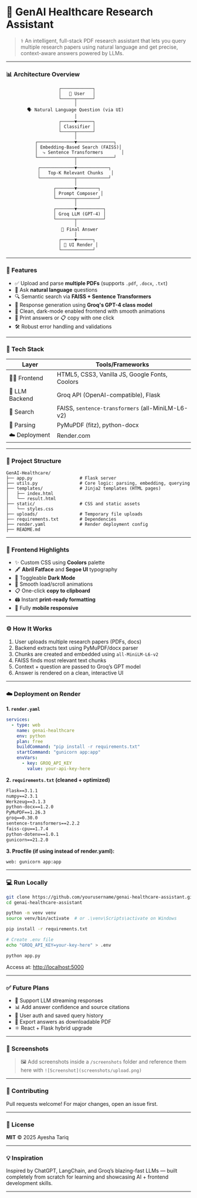 # 🧠 GenAI Healthcare Research Assistant

> ⚕️ An intelligent, full-stack PDF research assistant that lets you query multiple research papers using natural language and get precise, context-aware answers powered by LLMs.

---

### 📊 Architecture Overview

```
                    ┌────────────┐
                    │   👤 User   │
                    └─────┬──────┘
                          │
        🗣️ Natural Language Question (via UI)
                          │
                    ┌─────▼──────┐
                    │ Classifier │
                    └─────┬──────┘
                          │
           ┌──────────────▼──────────────┐
           │ Embedding-Based Search (FAISS)│
           │  ⤷ Sentence Transformers       │
           └──────────────┬──────────────┘
                          │
            ┌─────────────▼────────────┐
            │   Top-K Relevant Chunks   │
            └─────────────┬────────────┘
                          │
                  ┌───────▼────────┐
                  │ Prompt Composer │
                  └───────┬────────┘
                          │
                  ┌───────▼──────────┐
                  │ Groq LLM (GPT-4) │
                  └───────┬──────────┘
                          │
                     🧾 Final Answer
                          │
                    ┌─────▼──────┐
                    │ 📄 UI Render │
                    └────────────┘
```

---

### 🚀 Features

* ✅ Upload and parse **multiple PDFs** (supports `.pdf`, `.docx`, `.txt`)
* 🧠 Ask **natural language** questions
* 🔍 Semantic search via **FAISS + Sentence Transformers**
* 🤖 Response generation using **Groq's GPT-4 class model**
* 🌙 Clean, dark-mode enabled frontend with smooth animations
* 🧾 Print answers or 📋 copy with one click
* 🛠️ Robust error handling and validations

---

### 🧰 Tech Stack

| Layer          | Tools/Frameworks                                  |
| -------------- | ------------------------------------------------- |
| 👩‍🎨 Frontend | HTML5, CSS3, Vanilla JS, Google Fonts, Coolors    |
| 🧠 LLM Backend | Groq API (OpenAI-compatible), Flask               |
| 🔎 Search      | FAISS, `sentence-transformers` (all-MiniLM-L6-v2) |
| 📄 Parsing     | PyMuPDF (fitz), python-docx                       |
| ☁️ Deployment  | Render.com                                        |

---

### 📁 Project Structure

```
GenAI-Healthcare/
├── app.py                  # Flask server
├── utils.py                # Core logic: parsing, embedding, querying
├── templates/              # Jinja2 templates (HTML pages)
│   ├── index.html
│   └── result.html
├── static/                 # CSS and static assets
│   └── styles.css
├── uploads/                # Temporary file uploads
├── requirements.txt        # Dependencies
├── render.yaml             # Render deployment config
├── README.md
```

---

### 🎨 Frontend Highlights

* ✨ Custom CSS using **Coolors** palette
* 🖋 **Abril Fatface** and **Segoe UI** typography
* 🌙 Toggleable **Dark Mode**
* 🔁 Smooth load/scroll animations
* 📋 One-click **copy to clipboard**
* 🖨️ Instant **print-ready formatting**
* 📱 Fully **mobile responsive**

---

### ⚙️ How It Works

1. User uploads multiple research papers (PDFs, docs)
2. Backend extracts text using PyMuPDF/docx parser
3. Chunks are created and embedded using `all-MiniLM-L6-v2`
4. FAISS finds most relevant text chunks
5. Context + question are passed to Groq’s GPT model
6. Answer is rendered on a clean, interactive UI

---

### ☁️ Deployment on Render

**1. `render.yaml`**

```yaml
services:
  - type: web
    name: genai-healthcare
    env: python
    plan: free
    buildCommand: "pip install -r requirements.txt"
    startCommand: "gunicorn app:app"
    envVars:
      - key: GROQ_API_KEY
        value: your-api-key-here
```

**2. `requirements.txt` (cleaned + optimized)**

```txt
Flask==3.1.1
numpy==2.3.1
Werkzeug==3.1.3
python-docx==1.2.0
PyMuPDF==1.26.3
groq==0.30.0
sentence-transformers==2.2.2
faiss-cpu==1.7.4
python-dotenv==1.0.1
gunicorn==21.2.0
```

**3. Procfile (if using instead of render.yaml):**

```txt
web: gunicorn app:app
```

---

### 💻 Run Locally

```bash
git clone https://github.com/yourusername/genai-healthcare-assistant.git
cd genai-healthcare-assistant

python -m venv venv
source venv/bin/activate  # or .\venv\Scripts\activate on Windows

pip install -r requirements.txt

# Create .env file
echo "GROQ_API_KEY=your-key-here" > .env

python app.py
```

Access at: [http://localhost:5000](http://localhost:5000)

---

### ✅ Future Plans

* 🧠 Support LLM streaming responses
* 📊 Add answer confidence and source citations
* 🔐 User auth and saved query history
* 📝 Export answers as downloadable PDF
* ⚛️ React + Flask hybrid upgrade

---

### 📸 Screenshots

> 🖼️ Add screenshots inside a `/screenshots` folder and reference them here with `![Screenshot](screenshots/upload.png)`

---

### 🤝 Contributing

Pull requests welcome! For major changes, open an issue first.

---

### 📄 License

**MIT** © 2025 Ayesha Tariq

---

### 💡 Inspiration

Inspired by ChatGPT, LangChain, and Groq’s blazing-fast LLMs — built completely from scratch for learning and showcasing AI + frontend development skills.

---


